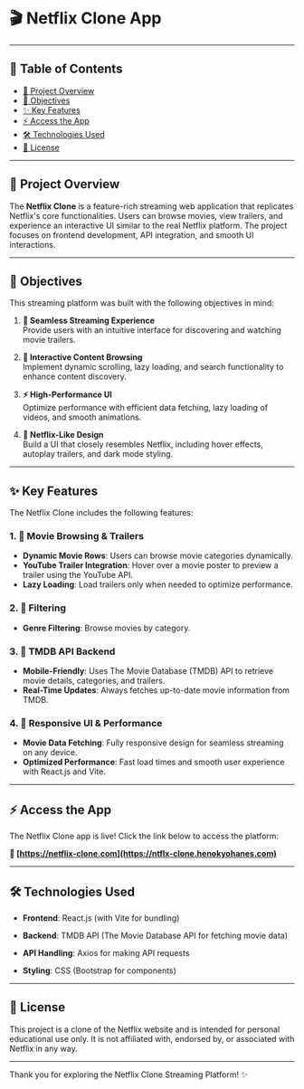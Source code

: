 # 🎬 Netflix Clone App

---

## 📖 Table of Contents
- [📜 Project Overview](#-project-overview)
- [🎯 Objectives](#-objectives)
- [✨ Key Features](#-key-features)
- [⚡ Access the App](#-access-the-app)
- [🛠️ Technologies Used](#%EF%B8%8F-technologies-used)
- [📜 License](#-license)

---

## 📜 Project Overview
The **Netflix Clone** is a feature-rich streaming web application that replicates Netflix's core functionalities. Users can browse movies, view trailers, and experience an interactive UI similar to the real Netflix platform. The project focuses on frontend development, API integration, and smooth UI interactions.

---

## 🎯 Objectives

This streaming platform was built with the following objectives in mind:

1. **🎥 Seamless Streaming Experience**  
   Provide users with an intuitive interface for discovering and watching movie trailers.

2. **🔎 Interactive Content Browsing**  
   Implement dynamic scrolling, lazy loading, and search functionality to enhance content discovery.

3. **⚡ High-Performance UI**  
   Optimize performance with efficient data fetching, lazy loading of videos, and smooth animations.

4. **🎨 Netflix-Like Design**  
   Build a UI that closely resembles Netflix, including hover effects, autoplay trailers, and dark mode styling.

---

## ✨ Key Features

The Netflix Clone includes the following features:

### 1. 🎥 **Movie Browsing & Trailers**
   - **Dynamic Movie Rows**: Users can browse movie categories dynamically.
   - **YouTube Trailer Integration**: Hover over a movie poster to preview a trailer using the YouTube API.
   - **Lazy Loading**: Load trailers only when needed to optimize performance.

### 2. 🔎 **Filtering**
   - **Genre Filtering**: Browse movies by category.

### 3. 📡 **TMDB API Backend**
   - **Mobile-Friendly**: Uses The Movie Database (TMDB) API to retrieve movie details, categories, and trailers.
   - **Real-Time Updates**: Always fetches up-to-date movie information from TMDB.

### 4. 📱 **Responsive UI & Performance**
   - **Movie Data Fetching**: Fully responsive design for seamless streaming on any device.
   - **Optimized Performance**: Fast load times and smooth user experience with React.js and Vite.

---

## ⚡ Access the App

The Netflix Clone app is live! Click the link below to access the platform:

**🔗 [https://netflix-clone.com](https://ntflx-clone.henokyohanes.com)**

--- 

## 🛠️ Technologies Used

   - **Frontend**: React.js (with Vite for bundling)

   - **Backend**: TMDB API (The Movie Database API for fetching movie data)

   - **API Handling**: Axios for making API requests

   - **Styling**: CSS (Bootstrap for components)

---

## 📜 License

This project is a clone of the Netflix website and is intended for personal educational use only. It is not affiliated with, endorsed by, or associated with Netflix in any way.

---

Thank you for exploring the Netflix Clone Streaming Platform! ✨
